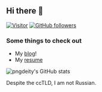 ## Hi there 👋

[![Visitor](https://visitor-badge.laobi.icu/badge?page_id=pngdeity.pngdeity)](https://github.com/pngdeity) [![GitHub followers](https://img.shields.io/github/followers/pngdeity.svg?style=social&label=Follow)](https://github.com/pngdeity?tab=followers)

### Some things to check out
- My [blog](http://pngdeity.ru/blog)!
- My [resume](https://pngdeity.ru/resume.pdf)

![pngdeity's GitHub stats](https://github-readme-stats.vercel.app/api?username=pngdeity&show_icons=true&theme=dark)

Despite the ccTLD, I am not Russian.
